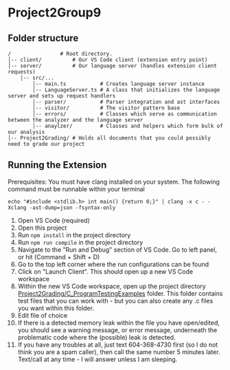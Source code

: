 # Project2Group9

## Folder structure

```
/                # Root directory.
│-- client/          # Our VS Code client (extension entry point)
│-- server/          # Our language server (handles extension client requests)
    │-- src/...
        │-- main.ts           # Creates language server instance
        │-- LanguageServer.ts # A class that initializes the language server and sets up request handlers
        │-- parser/           # Parser integration and ast interfaces
        │-- visitor/          # The visitor pattern base
        │-- errors/           # Classes which serve as communication between the analyzer and the language server
        │-- anaylzer/         # Classes and helpers which form bulk of our analysis
│-- Project2Grading/ # Holds all documents that you could possibly need to grade our project
```

## Running the Extension

Prerequisites: You must have clang installed on your system. The following command must be runnable within your terminal

`echo "#include <stdlib.h> int main() {return 0;}" | clang -x c - -Xclang -ast-dump=json -fsyntax-only`

1. Open VS Code (required)
2. Open this project
3. Run `npm install` in the project directory
4. Run `npm run compile` in the project directory
5. Navigate to the "Run and Debug" section of VS Code. Go to left panel, or hit (Command + Shift + D)
6. Go to the top left corner where the run configurations can be found
7. Click on "Launch Client". This should open up a new VS Code workspace
8. Within the new VS Code workspace, open up the project directory [Project2Grading/C_ProgramTestingExamples](Project2Grading/C_ProgramTestingExamples) folder. This folder contains test files that you can work with - but you can also create any .c files you want within this folder.
9. Edit file of choice
10. If there is a detected memory leak within the file you have open/edited, you should see a warning message, or error message, underneath the problematic code where the (possible) leak is detected.
11. If you have any troubles at all, just text 604-368-4730 first (so I do not think you are a spam caller), then call the same number 5 minutes later. Text/call at any time - I will answer unless I am sleeping.
